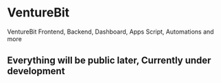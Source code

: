 # VentureBit
VentureBit Frontend, Backend, Dashboard, Apps Script, Automations and more

## Everything will be public later, Currently under development

